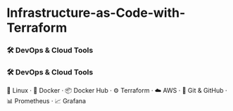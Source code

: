 # Infrastructure-as-Code-with-Terraform

### 🛠 DevOps & Cloud Tools

### 🛠 DevOps & Cloud Tools

🐧 Linux · 🐳 Docker · 📦 Docker Hub · ⚙️ Terraform · ☁️ AWS · 🔧 Git & GitHub · 📊 Prometheus · 📈 Grafana


